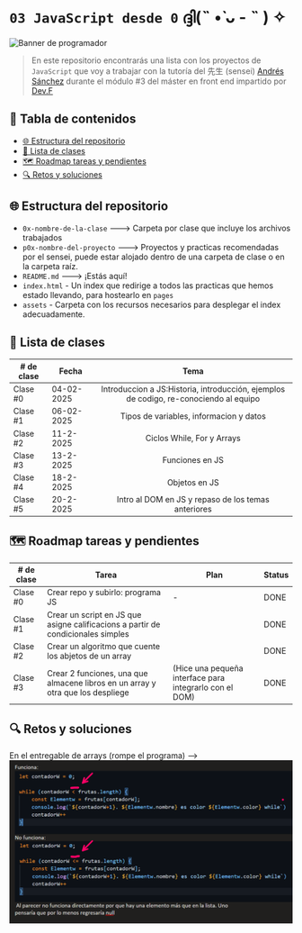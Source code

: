 # `03 JavaScript desde 0` ദ്ദി(˵ •̀ ᴗ - ˵ ) ✧

![Banner de programador](https://i.pinimg.com/originals/ca/26/2e/ca262e0354eea311c41134c3e4bc3bc2.gif)

> En este repositorio encontrarás una lista con los proyectos de `JavaScript` que voy a trabajar con la tutoría del 先生 (sensei) [Andrés Sánchez](https://co.linkedin.com/in/afsanchez04) durante el módulo #3 del máster en front end impartido por [Dev.F](https://devf.la)

## 📝 Tabla de contenidos

- [🌐 Estructura del repositorio](#-estructura-del-repositorio)
- [🥋 Lista de clases](#-lista-de-clases)
- [🗺️ Roadmap tareas y pendientes](#️-roadmap-tareas-y-pendientes)
- [🔍 Retos y soluciones](#-retos-y-soluciones)

## 🌐 Estructura del repositorio

- `0x-nombre-de-la-clase` ---> Carpeta por clase que incluye los archivos trabajados
- `p0x-nombre-del-proyecto` ---> Proyectos y practicas recomendadas por el sensei, puede estar alojado dentro de una carpeta de clase o en la carpeta raíz.
- `README.md` ---> ¡Estás aquí!
- `index.html` - Un index que redirige a todos las practicas que hemos estado llevando, para hostearlo en `pages`
- `assets` - Carpeta con los recursos necesarios para desplegar el index adecuadamente.

## 🥋 Lista de clases

| # de clase | Fecha      |                                         Tema                                          |
| ---------- | ---------- | :-----------------------------------------------------------------------------------: |
| Clase #0   | 04-02-2025 | Introduccion a JS:Historia, introducción, ejemplos de codigo, re-conociendo al equipo |
| Clase #1   | 06-02-2025 |                        Tipos de variables, informacion y datos                        |
| Clase #2   | 11-2-2025  |                              Ciclos While, For y Arrays                               |
| Clase #3   | 13-2-2025  |                                    Funciones en JS                                    |
| Clase #4   | 18-2-2025  |                                     Objetos en JS                                     |
| Clase #5   | 20-2-2025  |                  Intro al DOM en JS y repaso de los temas anteriores                  |

## 🗺️ Roadmap tareas y pendientes

| # de clase | Tarea                                                                            | Plan                                                    | Status |
| ---------- | -------------------------------------------------------------------------------- | ------------------------------------------------------- | ------ |
| Clase #0   | Crear repo y subirlo: programa JS                                                | -                                                       | DONE   |
| Clase #1   | Crear un script en JS que asigne calificacions a partir de condicionales simples |                                                         | DONE   |
| Clase #2   | Crear un algoritmo que cuente los abjetos de un array                            |                                                         | DONE   |
| Clase #3   | Crear 2 funciones, una que almacene libros en un array y otra que los despliege  | (Hice una pequeña interface para integrarlo con el DOM) | DONE   |

## 🔍 Retos y soluciones

En el entregable de arrays (rompe el programa) --> ![Imagen de codigo fallido](https://raw.githubusercontent.com/JonyR3G0/-E-M03-/refs/heads/main/resources/IMG/image.png)
